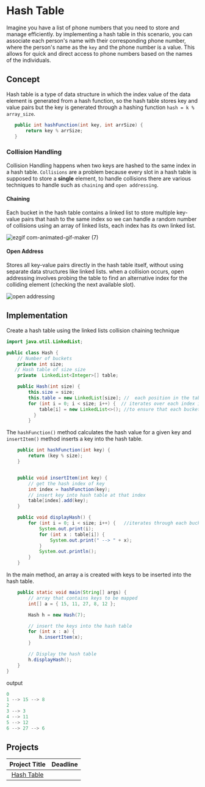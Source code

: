 # Hash Table

Imagine you have a list of phone numbers that you need to store and manage efficiently. by implementing a hash table in this scenario, you can associate each person's name with their corresponding phone number, where the person's name as the `key` and the phone number is a value. This allows for quick and direct access to phone numbers based on the names of the individuals.

## Concept

 Hash table is a type of data structure in which the index value of the data element is generated from a hash function, so the hash table stores key and value pairs but the key is generated through a hashing function `hash = k % array_size`.
 


 ```java
    public int hashFunction(int key, int arrSize) {
        return key % arrSize;
    }
```



### Collision Handling

Collision Handling happens when two keys are hashed to the same index in a hash table. `Collisions` are a problem because every slot in a hash table is supposed to store a **single** element, to handle collisions there are various techniques to handle such as `chaining` and `open addressing`.


#### Chaining

 Each bucket in the hash table contains a linked list to store multiple key-value pairs that hash to the same index
 so we can handle a random number of collisions using an array of linked lists, each index has its own linked list.
 
 ![ezgif com-animated-gif-maker (7)](https://github.com/SAFCSP-Team/data-structures-and-algorithms-bootcamp/assets/148945652/280ae568-3431-43e1-a700-1cb70fb75ada)

 
#### Open Address

Stores all key-value pairs directly in the hash table itself, without using separate data structures like linked lists.
when a collision occurs, open addressing involves probing the table to find an alternative index for the colliding element (checking the next available slot).

![open addressing](https://github.com/SAFCSP-Team/data-structures-and-algorithms-bootcamp/assets/148945652/7eccfdfc-e047-45bf-8182-43574b208ecd)

## Implementation


Create a hash table using the linked lists collision chaining technique 

```java
import java.util.LinkedList;

public class Hash {
    // Number of buckets
    private int size;
   // Hash table of size size
    private  LinkedList<Integer>[] table;

    public Hash(int size) {
        this.size = size;
        this.table = new LinkedList[size]; //  each position in the table initially points to an empty LinkedList.
        for (int i = 0; i < size; i++) {  // iterates over each index in the table array.
            table[i] = new LinkedList<>(); //to ensure that each bucket in the hash table initially points to an empty linked list, ready to store elements.
          }
        }
```


 The `hashFunction()` method calculates the hash value for a given key and `insertItem()` method inserts a key into the hash table.
 
```java
    public int hashFunction(int key) {
        return (key % size);
    }


    public void insertItem(int key) {
        // get the hash index of key
        int index = hashFunction(key);
        // insert key into hash table at that index
        table[index].add(key);
    }

    public void displayHash() {
        for (int i = 0; i < size; i++) {   //iterates through each bucket in the table array and prints the bucket index followed by the keys stored in the linked list at that index.
            System.out.print(i);
            for (int x : table[i]) {
                System.out.print(" --> " + x);
            }
            System.out.println();
        }
    }


```
In the main method, an array a is created with keys to be inserted into the hash table.

```java
    public static void main(String[] args) {
        // array that contains keys to be mapped
        int[] a = { 15, 11, 27, 8, 12 };

        Hash h = new Hash(7);

        // insert the keys into the hash table
        for (int x : a) {
            h.insertItem(x);
        }

        // Display the hash table
        h.displayHash();
    }
}
```
output
```java
0
1 --> 15 --> 8
2
3 --> 3
4 --> 11
5 --> 12
6 --> 27 --> 6
```

## Projects
| Project Title | Deadline |
:-----------:|:-------------|
|[Hash Table](https://github.com/SAFCSP-Team/hash-table-project/tree/main)|


